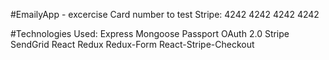 #EmailyApp - excercise
Card number to test Stripe: 4242 4242 4242 4242

#Technologies Used: 
Express
Mongoose
Passport
OAuth 2.0
Stripe
SendGrid
React
Redux
Redux-Form
React-Stripe-Checkout
